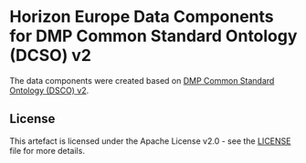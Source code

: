 # Horizon Europe Data Components for DMP Common Standard Ontology (DCSO) v2

The data components were created based on [DMP Common Standard Ontology (DSCO) v2](https://github.com/datenzee/dcso-case-study/blob/main/dcso-2/ontology/dcso-2.ttl). 

## License

This artefact is licensed under the Apache License v2.0 - see the [LICENSE](LICENSE) file for more details.

